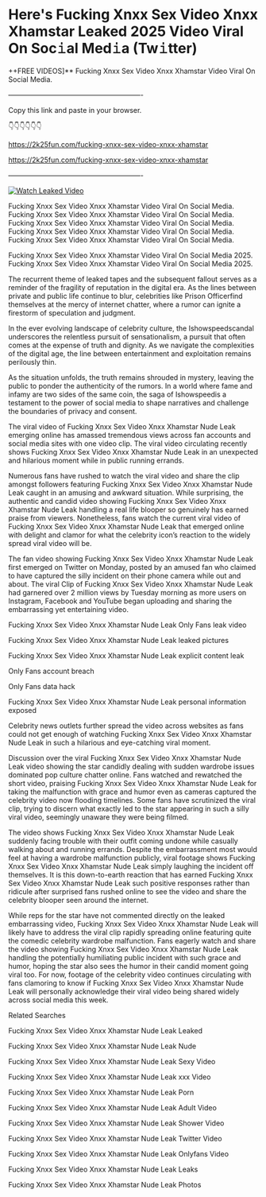 # Here's Fucking Xnxx Sex Video Xnxx Xhamstar Leaked 2025 Video Viral On Soc𝚒al Med𝚒a (Tw𝚒tter)

++FREE VIDEOS]** Fucking Xnxx Sex Video Xnxx Xhamstar Video Viral On Social Media.

———————————————————-

Copy this link and paste in your browser.

👇👇👇👇👇👇

https://2k25fun.com/fucking-xnxx-sex-video-xnxx-xhamstar

https://2k25fun.com/fucking-xnxx-sex-video-xnxx-xhamstar

———————————————————-

[![Watch Leaked Video](https://miro.medium.com/v2/resize:fit:828/format:webp/1*cilzJN44JGOrTw9NJCrNHA.gif "Watch Leaked Video")](https://2k25fun.com/fucking-xnxx-sex-video-xnxx-xhamstar)

Fucking Xnxx Sex Video Xnxx Xhamstar Video Viral On Social Media. Fucking Xnxx Sex Video Xnxx Xhamstar Video Viral On Social Media. Fucking Xnxx Sex Video Xnxx Xhamstar Video Viral On Social Media. Fucking Xnxx Sex Video Xnxx Xhamstar Video Viral On Social Media. Fucking Xnxx Sex Video Xnxx Xhamstar Video Viral On Social Media.

Fucking Xnxx Sex Video Xnxx Xhamstar Video Viral On Social Media 2025. Fucking Xnxx Sex Video Xnxx Xhamstar Video Viral On Social Media 2025.

The recurrent theme of leaked tapes and the subsequent fallout serves as a reminder of the fragility of reputation in the digital era. As the lines between private and public life continue to blur, celebrities like Prison Officerfind themselves at the mercy of internet chatter, where a rumor can ignite a firestorm of speculation and judgment.

In the ever evolving landscape of celebrity culture, the Ishowspeedscandal underscores the relentless pursuit of sensationalism, a pursuit that often comes at the expense of truth and dignity. As we navigate the complexities of the digital age, the line between entertainment and exploitation remains perilously thin.

As the situation unfolds, the truth remains shrouded in mystery, leaving the public to ponder the authenticity of the rumors. In a world where fame and infamy are two sides of the same coin, the saga of Ishowspeedis a testament to the power of social media to shape narratives and challenge the boundaries of privacy and consent.

The viral video of Fucking Xnxx Sex Video Xnxx Xhamstar Nude Leak emerging online has amassed tremendous views across fan accounts and social media sites with one video clip. The viral video circulating recently shows Fucking Xnxx Sex Video Xnxx Xhamstar Nude Leak in an unexpected and hilarious moment while in public running errands.

Numerous fans have rushed to watch the viral video and share the clip amongst followers featuring Fucking Xnxx Sex Video Xnxx Xhamstar Nude Leak caught in an amusing and awkward situation. While surprising, the authentic and candid video showing Fucking Xnxx Sex Video Xnxx Xhamstar Nude Leak handling a real life blooper so genuinely has earned praise from viewers. Nonetheless, fans watch the current viral video of Fucking Xnxx Sex Video Xnxx Xhamstar Nude Leak that emerged online with delight and clamor for what the celebrity icon’s reaction to the widely spread viral video will be.

The fan video showing Fucking Xnxx Sex Video Xnxx Xhamstar Nude Leak first emerged on Twitter on Monday, posted by an amused fan who claimed to have captured the silly incident on their phone camera while out and about. The viral Clip of Fucking Xnxx Sex Video Xnxx Xhamstar Nude Leak had garnered over 2 million views by Tuesday morning as more users on Instagram, Facebook and YouTube began uploading and sharing the embarrassing yet entertaining video.

Fucking Xnxx Sex Video Xnxx Xhamstar Nude Leak Only Fans leak video

Fucking Xnxx Sex Video Xnxx Xhamstar Nude Leak leaked pictures

Fucking Xnxx Sex Video Xnxx Xhamstar Nude Leak explicit content leak

Only Fans account breach

Only Fans data hack

Fucking Xnxx Sex Video Xnxx Xhamstar Nude Leak personal information exposed

Celebrity news outlets further spread the video across websites as fans could not get enough of watching Fucking Xnxx Sex Video Xnxx Xhamstar Nude Leak in such a hilarious and eye-catching viral moment.

Discussion over the viral Fucking Xnxx Sex Video Xnxx Xhamstar Nude Leak video showing the star candidly dealing with sudden wardrobe issues dominated pop culture chatter online. Fans watched and rewatched the short video, praising Fucking Xnxx Sex Video Xnxx Xhamstar Nude Leak for taking the malfunction with grace and humor even as cameras captured the celebrity video now flooding timelines. Some fans have scrutinized the viral clip, trying to discern what exactly led to the star appearing in such a silly viral video, seemingly unaware they were being filmed.

The video shows Fucking Xnxx Sex Video Xnxx Xhamstar Nude Leak suddenly facing trouble with their outfit coming undone while casually walking about and running errands. Despite the embarrassment most would feel at having a wardrobe malfunction publicly, viral footage shows Fucking Xnxx Sex Video Xnxx Xhamstar Nude Leak simply laughing the incident off themselves. It is this down-to-earth reaction that has earned Fucking Xnxx Sex Video Xnxx Xhamstar Nude Leak such positive responses rather than ridicule after surprised fans rushed online to see the video and share the celebrity blooper seen around the internet.

While reps for the star have not commented directly on the leaked embarrassing video, Fucking Xnxx Sex Video Xnxx Xhamstar Nude Leak will likely have to address the viral clip rapidly spreading online featuring quite the comedic celebrity wardrobe malfunction. Fans eagerly watch and share the video showing Fucking Xnxx Sex Video Xnxx Xhamstar Nude Leak handling the potentially humiliating public incident with such grace and humor, hoping the star also sees the humor in their candid moment going viral too. For now, footage of the celebrity video continues circulating with fans clamoring to know if Fucking Xnxx Sex Video Xnxx Xhamstar Nude Leak will personally acknowledge their viral video being shared widely across social media this week.

Related Searches

Fucking Xnxx Sex Video Xnxx Xhamstar Nude Leak Leaked

Fucking Xnxx Sex Video Xnxx Xhamstar Nude Leak Nude

Fucking Xnxx Sex Video Xnxx Xhamstar Nude Leak Sexy Video

Fucking Xnxx Sex Video Xnxx Xhamstar Nude Leak xxx Video

Fucking Xnxx Sex Video Xnxx Xhamstar Nude Leak Porn

Fucking Xnxx Sex Video Xnxx Xhamstar Nude Leak Adult Video

Fucking Xnxx Sex Video Xnxx Xhamstar Nude Leak Shower Video

Fucking Xnxx Sex Video Xnxx Xhamstar Nude Leak Twitter Video

Fucking Xnxx Sex Video Xnxx Xhamstar Nude Leak Onlyfans Video

Fucking Xnxx Sex Video Xnxx Xhamstar Nude Leak Leaks

Fucking Xnxx Sex Video Xnxx Xhamstar Nude Leak Photos